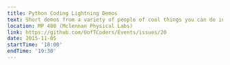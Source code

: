 ```yaml
---
title: Python Coding Lightning Demos
text: Short demos from a variety of people of cool things you can do in Python
location: MP 408 (Mclennan Physical Labs)
link: https://github.com/UofTCoders/Events/issues/20
date: 2015-11-05
startTime: '18:00'
endTime: '19:30'
---
```

